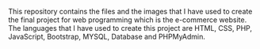 

This repository contains the files and the images that I have used to create the final project for web programming which is the e-commerce website. The languages that I have used to create this project are HTML, CSS, PHP, JavaScript, Bootstrap, MYSQL, Database and PHPMyAdmin. 
